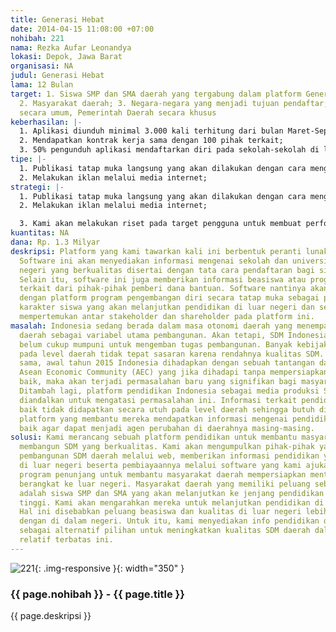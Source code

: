 ```yaml
---
title: Generasi Hebat
date: 2014-04-15 11:08:00 +07:00
nohibah: 221
nama: Rezka Aufar Leonandya
lokasi: Depok, Jawa Barat
organisasi: NA
judul: Generasi Hebat
lama: 12 Bulan
target: 1. Siswa SMP dan SMA daerah yang tergabung dalam platform Generasi Hebat;
  2. Masyarakat daerah; 3. Negara-negara yang menjadi tujuan pendaftar; 4. Indonesia
  secara umum, Pemerintah Daerah secara khusus
keberhasilan: |-
  1. Aplikasi diunduh minimal 3.000 kali terhitung dari bulan Maret-September 2015;
  2. Mendapatkan kontrak kerja sama dengan 100 pihak terkait;
  3. 50% pengunduh aplikasi mendaftarkan diri pada sekolah-sekolah di luar negeri melalui platform Generasi Hebat;
tipe: |-
  1. Publikasi tatap muka langsung yang akan dilakukan dengan cara mengunjungi sekolah-sekolah pada kota-kota di Indonesia yang menjadi objek pengembangan;
  2. Melakukan iklan melalui media internet;
strategi: |-
  1. Publikasi tatap muka langsung yang akan dilakukan dengan cara mengunjungi sekolah-sekolah pada kota-kota di Indonesia yang menjadi objek pengembangan;
  2. Melakukan iklan melalui media internet;

  3. Kami akan melakukan riset pada target pengguna untuk membuat performa user experience yang baik agar pengguna dapat menggunakan aplikasi secara optimal.
kuantitas: NA
dana: Rp. 1.3 Milyar
deskripsi: Platform yang kami tawarkan kali ini berbentuk peranti lunak (software).
  Software ini akan menyediakan informasi mengenai sekolah dan universitas di luar
  negeri yang berkualitas disertai dengan tata cara pendaftaran bagi siswa asing.
  Selain itu, software ini juga memberikan informasi beasiswa atau program pendanaan
  terkait dari pihak-pihak pemberi dana bantuan. Software nantinya akan ditunjang
  dengan platform program pengembangan diri secara tatap muka sebagai program persiapan
  karakter siswa yang akan melanjutkan pendidikan di luar negeri dan sebuah web untuk
  mempertemukan antar stakeholder dan shareholder pada platform ini.
masalah: Indonesia sedang berada dalam masa otonomi daerah yang menempatkan masyarakat
  daerah sebagai variabel utama pembangunan. Akan tetapi, SDM Indonesia di daerah
  belum cukup mumpuni untuk mengemban tugas pembangunan. Banyak kebijakan yang dibuat
  pada level daerah tidak tepat sasaran karena rendahnya kualitas SDM. Disaat yang
  sama, awal tahun 2015 Indonesia dihadapkan dengan sebuah tantangan dalam bentuk
  Asean Economic Community (AEC) yang jika dihadapi tanpa mempersiapkan SDM dengan
  baik, maka akan terjadi permasalahan baru yang signifikan bagi masyarakat Indonesia.
  Ditambah lagi, platform pendidikan Indonesia sebagai media produksi SDM kurang bisa
  diandalkan untuk mengatasi permasalahan ini. Informasi terkait pendidikan yang lebih
  baik tidak didapatkan secara utuh pada level daerah sehingga butuh digagas sebuah
  platform yang membantu mereka mendapatkan informasi mengenai pendidikan yang lebih
  baik agar dapat menjadi agen perubahan di daerahnya masing-masing.
solusi: Kami merancang sebuah platform pendidikan untuk membantu masyarakat daerah
  membangun SDM yang berkualitas. Kami akan mengumpulkan pihak-pihak yang mendukung
  pembangunan SDM daerah melalui web, memberikan informasi pendidikan yang lebih baik
  di luar negeri beserta pembiayaannya melalui software yang kami ajukan, dan beberapa
  program penunjang untuk membantu masyarakat daerah mempersiapkan mental sebelum
  berangkat ke luar negeri. Masyarakat daerah yang memiliki peluang sebagai SDM produktif
  adalah siswa SMP dan SMA yang akan melanjutkan ke jenjang pendidikan yang lebih
  tinggi. Kami akan mengarahkan mereka untuk melanjutkan pendidikan di luar negeri.
  Hal ini disebabkan peluang beasiswa dan kualitas di luar negeri lebih tinggi dibanding
  dengan di dalam negeri. Untuk itu, kami menyediakan info pendidikan di luar negeri
  sebagai alternatif pilihan untuk meningkatkan kualitas SDM daerah dalam waktu yang
  relatif terbatas ini.
---
```


![221](/static/img/hibahcms/221.png){: .img-responsive }{: width="350" }

### {{ page.nohibah }} - {{ page.title }}

{{ page.deskripsi }}
